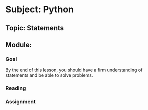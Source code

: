 # Subject: Python
## Topic:  Statements
## Module: 



### Goal
By the end of this lesson, you should have a firm understanding of statements and be able to solve problems.
### Reading 

### Assignment












